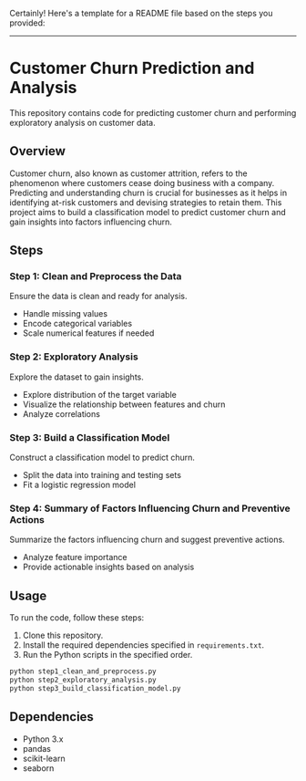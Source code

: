 Certainly! Here's a template for a README file based on the steps you provided:

---

# Customer Churn Prediction and Analysis

This repository contains code for predicting customer churn and performing exploratory analysis on customer data.

## Overview

Customer churn, also known as customer attrition, refers to the phenomenon where customers cease doing business with a company. Predicting and understanding churn is crucial for businesses as it helps in identifying at-risk customers and devising strategies to retain them. This project aims to build a classification model to predict customer churn and gain insights into factors influencing churn.

## Steps

### Step 1: Clean and Preprocess the Data

Ensure the data is clean and ready for analysis.

- Handle missing values
- Encode categorical variables
- Scale numerical features if needed

### Step 2: Exploratory Analysis

Explore the dataset to gain insights.

- Explore distribution of the target variable
- Visualize the relationship between features and churn
- Analyze correlations

### Step 3: Build a Classification Model

Construct a classification model to predict churn.

- Split the data into training and testing sets
- Fit a logistic regression model

### Step 4: Summary of Factors Influencing Churn and Preventive Actions

Summarize the factors influencing churn and suggest preventive actions.

- Analyze feature importance
- Provide actionable insights based on analysis

## Usage

To run the code, follow these steps:

1. Clone this repository.
2. Install the required dependencies specified in `requirements.txt`.
3. Run the Python scripts in the specified order.

```bash
python step1_clean_and_preprocess.py
python step2_exploratory_analysis.py
python step3_build_classification_model.py
```

## Dependencies

- Python 3.x
- pandas
- scikit-learn
- seaborn



